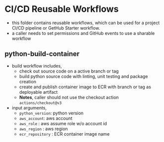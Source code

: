 # CI/CD Reusable Workflows
 - this folder contains reusable workflows, which can be used for a project CI/CD pipeline or GetHub Starter workflow.
 - a caller needs to set permissions and GitHub events to use a sharable workflow

## python-build-container
- build workflow includes, 
    - check out source code on a active branch or tag
    - build python source code with linting, unit testing and package creation 
    - create and publish container image to ECR with branch or tag as deployable artifact
    - **Notes**, caller should not use the checkout action
        ```actions/checkout@v3```
- input arguments,
    - `python_version`: python version
    - `aws_account`: aws account
    - `aws_role` : aws assume role w/o account id
    - `aws_region` : aws region
    - `ecr_repository` : ECR container image name
 